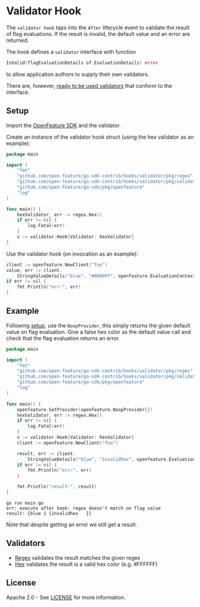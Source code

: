 # Validator Hook

The `validator hook` taps into the `After` lifecycle event to validate the result of flag evaluations. If the result is
invalid, the default value and an error are returned.

The hook defines a `validator` interface with function
```go
IsValid(flagEvaluationDetails of.EvaluationDetails) error
```
to allow application authors to supply their own validators.

There are, however, [ready to be used validators](#validators) that conform to the interface.

## Setup

Import the [OpenFeature SDK](https://github.com/open-feature/go-sdk) and the validator.

Create an instance of the validator hook struct (using the hex validator as an example):
```go
package main

import (
	"fmt"
	"github.com/open-feature/go-sdk-contrib/hooks/validator/pkg/regex"
	"github.com/open-feature/go-sdk-contrib/hooks/validator/pkg/validator"
	"github.com/open-feature/go-sdk/pkg/openfeature"
	"log"
)

func main() {
	hexValidator, err := regex.Hex()
	if err != nil {
		log.Fatal(err)
	}
	v := validator.Hook{Validator: hexValidator}
}
```

Use the validator hook (on invocation as an example):
```go
client := openfeature.NewClient("foo")
value, err := client.
    StringValueDetails("blue", "#0000FF", openfeature.EvaluationContext{}, openfeature.WithHooks(v))
if err != nil {
    fmt.Println("err:", err)
}
```

## Example

Following [setup](#setup), use the `NoopProvider`, this simply returns the given default value on flag evaluation.
Give a false hex color as the default value call and check that the flag evaluation returns an error.

```go
package main

import (
	"fmt"
	"github.com/open-feature/go-sdk-contrib/hooks/validator/pkg/regex"
	"github.com/open-feature/go-sdk-contrib/hooks/validator/pkg/validator"
	"github.com/open-feature/go-sdk/pkg/openfeature"
	"log"
)

func main() {
	openfeature.SetProvider(openfeature.NoopProvider{})
	hexValidator, err := regex.Hex()
	if err != nil {
		log.Fatal(err)
	}
	v := validator.Hook{Validator: hexValidator}
	client := openfeature.NewClient("foo")

	result, err := client.
		StringValueDetails("blue", "invalidhex", openfeature.EvaluationContext{}, openfeature.WithHooks(v))
	if err != nil {
		fmt.Println("err:", err)
	}

	fmt.Println("result:", result)
}
```

```shell
go run main.go
err: execute after hook: regex doesn't match on flag value
result: {blue 1 {invalidhex   }}
```
Note that despite getting an error we still get a result.

## Validators

- [Regex](./pkg/regex/regex.go) validates the result matches the given regex
- [Hex](./pkg/regex/hex.go) validates the result is a valid hex color (e.g. #FFFFFF)

## License

Apache 2.0 - See [LICENSE](./../../LICENSE) for more information.
